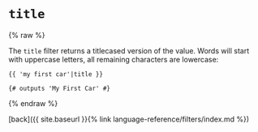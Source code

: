 `title`
=======

{% raw %}

The `title` filter returns a titlecased version of the value. Words will start with uppercase letters, all remaining characters are lowercase:

````twig
{{ 'my first car'|title }}

{# outputs 'My First Car' #}
````

{% endraw %}

[back]({{ site.baseurl }}{% link language-reference/filters/index.md %})